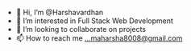 - 👋 Hi, I’m @Harshavardhan
- 👀 I’m interested in Full Stack Web Development
- 💞️ I’m looking to collaborate on projects 
- 📫 How to reach me ...maharsha8008@gmail.com

<!---
Harshavardhan8008/Harshavardhan8008 is a ✨ special ✨ repository because its `README.md` (this file) appears on your GitHub profile.
You can click the Preview link to take a look at your changes.
--->
